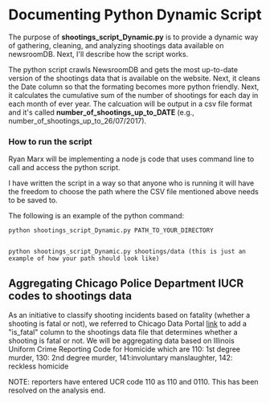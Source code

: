 
# <center> Documenting Python Dynamic Script </center>

The purpose of **shootings_script_Dynamic.py** is to provide a dynamic way of gathering, cleaning, and analyzing shootings data available on newsroomDB. Next, I'll describe how the script works.

The python script crawls NewsroomDB and gets the most up-to-date version of the shootings data that is available on the website. Next, it cleans the Date column so that the formating becomes more python friendly. Next, it calculates the cumulative sum of the number of shootings for each day in each month of ever year. The calcuation will be output in a csv file format and it's called **number_of_shootings_up_to_DATE** (e.g., number_of_shootings_up_to_26/07/2017).
 

### How to run the script

Ryan Marx will be implementing a node js code that uses command line to call and access the python script.

I have written the script in a way so that anyone who is running it will have the freedom to choose the path where the CSV file mentioned above needs to be saved to.

The following is an example of the python command:

```
python shootings_script_Dynamic.py PATH_TO_YOUR_DIRECTORY


python shootings_script_Dynamic.py shootings/data (this is just an example of how your path should look like)

```

## Aggregating Chicago Police Department IUCR codes to shootings data

As an initiative to classify shooting incidents based on fatality (whether a shooting is fatal or not), we referred to Chicago Data Portal [link](https://data.cityofchicago.org/Public-Safety/Chicago-Police-Department-Illinois-Uniform-Crime-R/c7ck-438e/data) to add a "is_fatal" column to the shootings data file that determines whether a shooting is fatal or not. We will be aggregating data based on Illinois Uniform Crime Reporting Code for Homicide which are 110: 1st degree murder, 130: 2nd degree murder, 141:involuntary manslaughter, 142: reckless homicide

NOTE: reporters have entered UCR code 110 as 110 and 0110. This has been resolved on the analysis end.